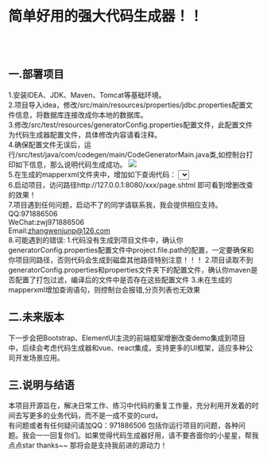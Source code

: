 # 简单好用的强大代码生成器！！
<br><br>
## 一.部署项目<br>
1.安装IDEA、JDK、Maven、Tomcat等基础环境。<br>
2.项目导入idea，修改/src/main/resources/properties/jdbc.properties配置文件信息，将数据库连接改成你本地的数据库。<br>
3.修改/src/test/resources/generatorConfig.properties配置文件，此配置文件为代码生成器配置文件，具体修改内容请看注释。<br>
4.确保配置文件无误后，运行/src/test/java/com/codegen/main/CodeGeneratorMain.java类,如控制台打印如下信息，那么说明代码生成成功。
![](https://www.yiyuen.com/file/view/1601)
<br>
5.在生成的mapperxml文件夹中，增加如下查询代码：
  <select id="findPageList" parameterType="java.util.Map" resultType="map">
    select * from 生成的表名
  </select><br>
6.启动项目，访问路径http://127.0.0.1:8080/xxx/page.shtml 即可看到增删改查的效果！<br>
7.项目遇到任何问题，启动不了的同学请联系我，我会提供相应支持。
QQ:971886506 <br>
WeChat:zwj971886506 <br>
Email:zhangwenjunp@126.com<br>
8.可能遇到的错误:
  1.代码没有生成到项目文件中，确认你generatorConfig.properties配置文件中project.file.path的配置，一定要确保和你项目同路径，否则代码会生成到磁盘其他路径特别注意！！！
  2.项目读取不到generatorConfig.properties和properties文件夹下的配置文件，确认你maven是否配置了打包过滤，编译后的文件中是否存在这些配置文件
  3.未在生成的mapperxml增加查询语句，则控制台会报错,分页列表也无效果
## 二.未来版本<br>
  下一步会把Bootstrap、ElementUI主流的前端框架增删改查demo集成到项目中，后续会考虑代码生成器和vue、react集成，支持更多的UI框架，适应多种公司开发场景应用。
<br>
## 三.说明与结语<br>
本项目开源旨在，解决日常工作、练习中代码的重复工作量，充分利用开发着的时间去写更多的业务代码，而不是一成不变的curd。<br>
有问题或者有任何疑问请加QQ：971886506 包括你运行项目的问题，各种问题。我会一一回复你们。如果觉得代码生成器好用，请不要吝啬你的小星星，帮我点点star  thanks~~ 那将会是支持我前进的源动力！

